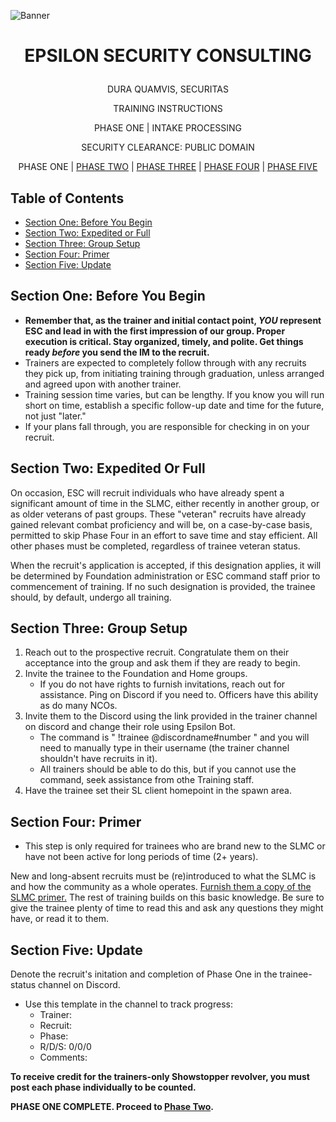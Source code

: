 <p align="center">
  
![Banner](https://github.com/ElesCloud/ESCHandbook/blob/main/Banner.jpg)
  
</p>


# <p align='center'> EPSILON SECURITY CONSULTING </p> 

<p align="center"> DURA QUAMVIS, SECURITAS </p>
  
<p align="center"> TRAINING INSTRUCTIONS </p>

<p align="center"> PHASE ONE | INTAKE PROCESSING </p>

<p align="center"> SECURITY CLEARANCE: PUBLIC DOMAIN </p>

<p align="center"> 
 PHASE ONE | 
 <a href= https://github.com/ElesCloud/ESCDocuments/blob/main/Training_PhaseTwo.md>PHASE TWO</a> | 
 <a href= https://github.com/ElesCloud/ESCDocuments/blob/main/Training_PhaseThree.md>PHASE THREE</a> | 
 <a href= https://github.com/ElesCloud/ESCDocuments/blob/main/Training_PhaseFour.md>PHASE FOUR</a> | 
 <a href= https://github.com/ElesCloud/ESCDocuments/blob/main/Training_PhaseFive.md>PHASE FIVE</a>
</p>

## Table of Contents
  - [Section One: Before You Begin](#section-one-before-you-begin)
  - [Section Two: Expedited or Full](#section-two-expedited-or-full)
  - [Section Three: Group Setup](#section-three-group-setup)
  - [Section Four: Primer](#section-four-primer)
  - [Section Five: Update](#section-five-update)
 

## Section One: Before You Begin

- **Remember that, as the trainer and initial contact point, _YOU_ represent ESC and lead in with the first impression of our group. Proper execution is critical. Stay organized, timely, and polite. Get things ready *before* you send the IM to the recruit.**
- Trainers are expected to completely follow through with any recruits they pick up, from initiating training through graduation, unless arranged and agreed upon with another trainer.
- Training session time varies, but can be lengthy. If you know you will run short on time, establish a specific follow-up date and time for the future, not just "later."
- If your plans fall through, you are responsible for checking in on your recruit.

## Section Two: Expedited Or Full
On occasion, ESC will recruit individuals who have already spent a significant amount of time in the SLMC, either recently in another group, or as older veterans of past groups. These "veteran" recruits have already gained relevant combat proficiency and will be, on a case-by-case basis, permitted to skip Phase Four in an effort to save time and stay efficient. All other phases must be completed, regardless of trainee veteran status.

When the recruit's application is accepted, if this designation applies, it will be determined by Foundation administration or ESC command staff prior to commencement of training. If no such designation is provided, the trainee should, by default, undergo all training.

## Section Three: Group Setup
1. Reach out to the prospective recruit. Congratulate them on their acceptance into the group and ask them if they are ready to begin.
2. Invite the trainee to the Foundation and Home groups.
   - If you do not have rights to furnish invitations, reach out for assistance. Ping on Discord if you need to. Officers have this ability as do many NCOs.
3. Invite them to the Discord using the link provided in the trainer channel on discord and change their role using Epsilon Bot.
   - The command is " !trainee @discordname#number " and you will need to manually type in their username (the trainer channel shouldn't have recruits in it).
   - All trainers should be able to do this, but if you cannot use the command, seek assistance from othe Training staff.
4. Have the trainee set their SL client homepoint in the spawn area.

## Section Four: Primer
+ This step is only required for trainees who are brand new to the SLMC or have not been active for long periods of time (2+ years).

New and long-absent recruits must be (re)introduced to what the SLMC is and how the community as a whole operates. [Furnish them a copy of the SLMC primer.](https://github.com/ElesCloud/ESCDocuments/blob/main/SLMCPrimer.md) The rest of training builds on this basic knowledge. Be sure to give the trainee plenty of time to read this and ask any questions they might have, or read it to them.

## Section Five: Update
Denote the recruit's initation and completion of Phase One in the trainee-status channel on Discord.
   - Use this template in the channel to track progress:
     - Trainer:
     - Recruit:
     - Phase:
     - R/D/S: 0/0/0
     - Comments:

**To receive credit for the trainers-only Showstopper revolver, you must post each phase individually to be counted.**

**PHASE ONE COMPLETE. Proceed to [Phase Two](https://github.com/ElesCloud/ESCDocuments/blob/main/Training_PhaseTwo.md).**
